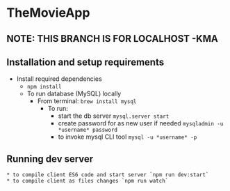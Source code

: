 # TheMovieApp

## NOTE: THIS BRANCH IS FOR LOCALHOST -KMA


## Installation and setup requirements
* Install required dependencies
  * `npm install`
  * To run database (MySQL) locally
    * From terminal: `brew install mysql`
      * To run:
        * start the db server `mysql.server start`
        * create password for as new user if needed `mysqladmin -u *username* password`
        * to invoke mysql CLI tool `mysql -u *username* -p`

## Running dev server
	* to compile client ES6 code and start server `npm run dev:start`
	* to compile client as files changes `npm run watch`

